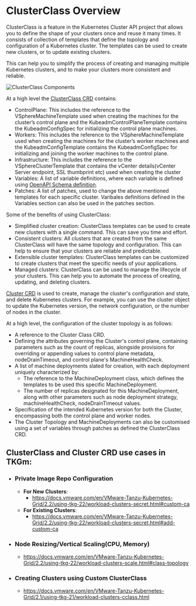 ﻿# ClusterClass Overview

ClusterClass is a feature in the Kubernetes Cluster API project that allows you to define the shape of your clusters once and reuse it many times. It consists of collection of templates that define the topology and configuration of a Kubernetes cluster. The templates can be used to create new clusters, or to update existing clusters. 

This can help you to simplify the process of creating and managing multiple Kubernetes clusters, and to make your clusters more consistent and reliable.

![ClusterClass Components](./img/clusterclass/ClusterClass_components.png)

At a high level the [ClusterClass CRD](https://doc.crds.dev/github.com/kubernetes-sigs/cluster-api/cluster.x-k8s.io/ClusterClass/v1beta1) contains:

- ControlPlane: This includes the reference to the VSphereMachineTemplate used when creating the machines for the cluster’s control plane and the KubeadmControlPlaneTemplate contains the KubeadmConfigSpec for initializing the control plane machines.
- Workers: This includes the reference to the VSphereMachineTemplate used when creating the machines for the cluster’s worker machines and the KubeadmConfigTemplate contains the KubeadmConfigSpec for initializing and joining the worker machines to the control plane.
- Infrastructure: This includes the reference to the VSphereClusterTemplate that contains the vCenter details(vCenter Server endpoint, SSL thumbprint etc) used when creating the cluster 
- Variables: A list of variable definitions, where each variable is defined using [OpenAPI Schema definition](https://github.com/kubernetes/apiextensions-apiserver/blob/master/pkg/apis/apiextensions/types_jsonschema.go).
- Patches: A list of patches, used to change the above mentioned templates for each specific cluster. Varibales definitions defined in the Variables section can also be used in the patches section.

Some of the benefits of using ClusterClass:

- Simplified cluster creation: ClusterClass templates can be used to create new clusters with a single command. This can save you time and effort.
- Consistent clusters: All clusters that are created from the same ClusterClass will have the same topology and configuration. This can help to ensure that your clusters are reliable and predictable.
- Extensible cluster templates: ClusterClass templates can be customized to create clusters that meet the specific needs of your applications.
- Managed clusters: ClusterClass can be used to manage the lifecycle of your clusters. This can help you to automate the process of creating, updating, and deleting clusters.

[Cluster CRD](https://doc.crds.dev/github.com/kubernetes-sigs/cluster-api/cluster.x-k8s.io/Cluster/v1beta1) is used to create, manage the cluster's configuration and state, and delete Kubernetes clusters. For example, you can use the cluster object to update the Kubernetes version, the network configuration, or the number of nodes in the cluster.


At a high level, the configuration of the cluster topology is as follows:

- A reference to the Cluster Class CRD.
- Defining the attributes governing the Cluster's control plane, containing parameters such as the count of replicas, alongside provisions for overriding or appending values to control plane metadata, nodeDrainTimeout, and control plane's MachineHealthCheck.
- A list of machine deployments slated for creation, with each deployment uniquely characterized by:
  - The reference to the MachineDeployment class, which defines the templates to be used this specific MachineDeployment.
  - The number of replicas designated for this MachineDeployment, along with other parameters such as node deployment strategy, machineHealthCheck, nodeDrainTimeout values.
- Specification of the intended Kubernetes version for both the Cluster, encompassing both the control plane and worker nodes.
- The Cluster Topology and MachineDeployments can also be customised using a set of variables through patches as defined the ClusterClass CRD. 


## ClusterClass and Cluster CRD use cases in TKGm:
- ### Private Image Repo Configuration
  - **For New Clusters**: 
    - <https://docs.vmware.com/en/VMware-Tanzu-Kubernetes-Grid/2.2/using-tkg-22/workload-clusters-secret.html#custom-ca>
  - **For Existing Clusters**: 
    - <https://docs.vmware.com/en/VMware-Tanzu-Kubernetes-Grid/2.2/using-tkg-22/workload-clusters-secret.html#add-custom-ca>
- ### Node Resizing/Vertical Scaling(CPU, Memory)

  - <https://docs.vmware.com/en/VMware-Tanzu-Kubernetes-Grid/2.2/using-tkg-22/workload-clusters-scale.html#class-topology>

- ### Creating Clusters using Custom ClusterClass
  -  <https://docs.vmware.com/en/VMware-Tanzu-Kubernetes-Grid/2.1/using-tkg-21/workload-clusters-cclass.html>



